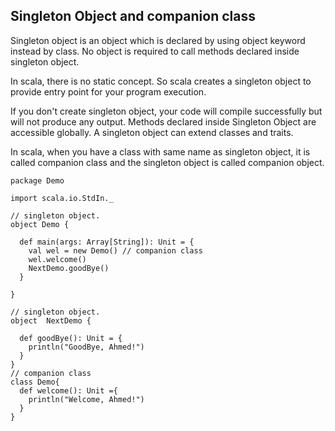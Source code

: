 ## Singleton Object and companion class

Singleton object is an object which is declared by using object keyword instead by class. No object is required to call methods declared inside singleton object.

In scala, there is no static concept. So scala creates a singleton object to provide entry point for your program execution.

If you don't create singleton object, your code will compile successfully but will not produce any output. Methods declared inside Singleton Object are accessible globally. A singleton object can extend classes and traits.

In scala, when you have a class with same name as singleton object, it is called companion class and the singleton object is called companion object.

````
package Demo

import scala.io.StdIn._

// singleton object.
object Demo {

  def main(args: Array[String]): Unit = {
    val wel = new Demo() // companion class
    wel.welcome()
    NextDemo.goodBye()
  }

}

// singleton object.
object  NextDemo {

  def goodBye(): Unit = {
    println("GoodBye, Ahmed!")
  }
}
// companion class
class Demo{
  def welcome(): Unit ={
    println("Welcome, Ahmed!")
  }
}
````
